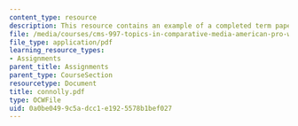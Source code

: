 ```yaml
---
content_type: resource
description: This resource contains an example of a completed term paper.
file: /media/courses/cms-997-topics-in-comparative-media-american-pro-wrestling-spring-2007/0a0be0499c5adcc1e1925578b1bef027_connolly.pdf
file_type: application/pdf
learning_resource_types:
- Assignments
parent_title: Assignments
parent_type: CourseSection
resourcetype: Document
title: connolly.pdf
type: OCWFile
uid: 0a0be049-9c5a-dcc1-e192-5578b1bef027
---
```

